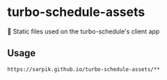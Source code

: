 # turbo-schedule-**assets**

🎒 Static files used on the turbo-schedule's client app

## Usage

```url
https://sarpik.github.io/turbo-schedule-assets/**
```
